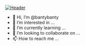 [![Header](https://raw.githubusercontent.com/MartinHeinz/bantybanty/bantybanty/readme_header.png "Header")](https://index.dhanbad.tk/profile_images/Alcatraz%20logo%20final.png)

- 👋 Hi, I’m @bantybanty
- 👀 I’m interested in ...
- 🌱 I’m currently learning ...
- 💞️ I’m looking to collaborate on ...
- 📫 How to reach me ...

<!---
bantybanty/bantybanty is a ✨ special ✨ repository because its `README.md` (this file) appears on your GitHub profile.
You can click the Preview link to take a look at your changes.
--->
